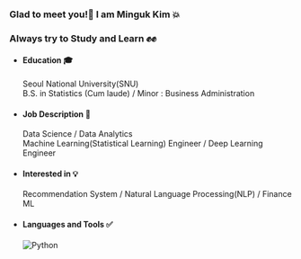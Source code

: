 ### Glad to meet you!👏 I am Minguk Kim 💥
### Always try to Study and Learn ✊✊

* #### Education 🎓
  Seoul National University(SNU)   
  B.S. in Statistics (Cum laude) / Minor :  Business Administration

* #### Job Description 🏢
  Data Science / Data Analytics  
  Machine Learning(Statistical Learning) Engineer / Deep Learning Engineer

* #### Interested in 💡
  Recommendation System / Natural Language Processing(NLP) / Finance ML

* #### Languages and Tools ✅
  <img alt="Python" src ="https://img.shields.io/badge/Python-3776AB.svg?&style=for-the-badge&logo=Python&logoColor=white"/>



<!--
**mingqook/mingqook** is a ✨ _special_ ✨ repository because its `README.md` (this file) appears on your GitHub profile.

Here are some ideas to get you started:

- 🔭 I’m currently working on ...
- 🌱 I’m currently learning ...
- 👯 I’m looking to collaborate on ...
- 🤔 I’m looking for help with ...
- 💬 Ask me about ...
- 📫 How to reach me: ...
- 😄 Pronouns: ...
- ⚡ Fun fact: ...
-->
